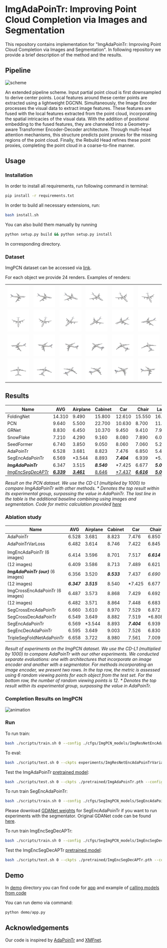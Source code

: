 # ImgAdaPoinTr: Improving Point Cloud Completion via Images and Segmentation

This repository contains implementation for "ImgAdaPoinTr: Improving Point Cloud Completion via Images and Segmentation". In following repository we provide a brief description of the method and the results.

## Pipeline

![scheme](fig/imgadapointr_scheme.jpg)

An extended pipeline scheme. Input partial point cloud is first downsampled to derive center points. Local features
around these center points are extracted using a lightweight DGCNN. Simultaneously, the Image Encoder processes the visual
data to extract image features. These features are fused with the local features extracted from the point cloud, incorporating
the spatial intricacies of the visual data. With the addition of positional embedding to the fused features, they are channeled
into a Geometry-aware Transformer Encoder-Decoder architecture. Through multi-head attention mechanisms, this structure
predicts point proxies for the missing regions of the point cloud. Finally, the Rebuild Head refines these point proxies,
completing the point cloud in a coarse-to-fine manner.

## Usage

### Installation

In order to install all requirements, run following command in terminal:

```bash
pip install -r requirements.txt
```

In order to build all necessary extensions, run:

```bash
bash install.sh
```

You can also build them manually by running

```bash
python setup.py build && python setup.py install
```

In corresponding directory.

### Dataset

ImgPCN dataset can be accessed via [link](https://sc.link/vbpNl).

For each object we provide 24 renders. Examples of renders:

|         |         |         |         |         |         |
|---------|---------|---------|---------|---------|---------|
| <img src="fig/renders_samples/00.png" width="100px"> | <img src="fig/renders_samples/01.png" width="100px"> | <img src="fig/renders_samples/02.png" width="100px"> | <img src="fig/renders_samples/03.png" width="100px"> | <img src="fig/renders_samples/04.png" width="100px"> | <img src="fig/renders_samples/05.png" width="100px"> |
| <img src="fig/renders_samples/06.png" width="100px"> | <img src="fig/renders_samples/07.png" width="100px"> | <img src="fig/renders_samples/08.png" width="100px"> | <img src="fig/renders_samples/09.png" width="100px"> | <img src="fig/renders_samples/10.png" width="100px"> | <img src="fig/renders_samples/11.png" width="100px"> |
| <img src="fig/renders_samples/12.png" width="100px"> | <img src="fig/renders_samples/13.png" width="100px"> | <img src="fig/renders_samples/14.png" width="100px"> | <img src="fig/renders_samples/15.png" width="100px"> | <img src="fig/renders_samples/16.png" width="100px"> | <img src="fig/renders_samples/17.png" width="100px"> |
| <img src="fig/renders_samples/18.png" width="100px"> | <img src="fig/renders_samples/19.png" width="100px"> | <img src="fig/renders_samples/20.png" width="100px"> | <img src="fig/renders_samples/21.png" width="100px"> | <img src="fig/renders_samples/22.png" width="100px"> | <img src="fig/renders_samples/23.png" width="100px"> |


## Results

| Name             | AVG    | Airplane | Cabinet | Car    | Chair  | Lamp   | Sofa   | Table  | Watercraft   | F@1%  |
|------------------|--------|----------|---------|--------|--------|--------|--------|--------|--------|-------|
| FoldingNet       | 14.310 | 9.490    | 15.800  | 12.610 | 15.550 | 16.410 | 15.970 | 13.650 | 14.99  | 0.322 |
| PCN              | 9.640  | 5.500    | 22.700  | 10.630 | 8.700  | 11.000 | 11.340 | 11.680 | 8.590  | 0.695 |
| GRNet            | 8.830  | 6.450    | 10.370  | 9.450  | 9.410  | 7.960  | 10.510 | 8.440  | 8.044  | 0.708 |
| SnowFlake        | 7.210  | 4.290    | 9.160   | 8.080  | 7.890  | 6.070  | 9.230  | 6.550  | 6.400  | -     |
| SeedFormer       | 6.740  | 3.850    | 9.050   | 8.060  | 7.060  | 5.210  | 8.850  | 6.050  | 5.850  | -     |
| AdaPoinTr        | 6.528  | 3.681    | 8.823   | 7.476  | 6.850  | 5.478  | 8.353  | 5.801  | 5.763  | 0.845 |
| SegEncAdaPoinTr  | 6.569  | *3.544   | 8.893   | ***7.404*** | 6.939  | *5.189  | 8.544  | 6.179  | 5.862  | *0.847|
| ***ImgAdaPoinTr***     | 6.347 | 3.515 | ***8.540*** | *7.425 | 6.677 | ***5.065*** | ***8.082*** | 5.714 | 5.756 | 0.857 |
| <u>*ImgEncSegDecAPTr*</u>     | <u>***6.339***</u> | <u>***3.461***</u> | <u>8.646</u> | <u>*7.437</u> | <u>***6.616***</u> | <u>***5.065***</u> | <u>8.140</u> | <u>***5.685***</u> | <u>***5.660***</u> | <u>***0.859***</u> |


*Result on the PCN dataset. We use the CD-L1 (multiplied by 1000) to compare ImgAdaPoinTr with other methods. \* Denotes the top result within its experimental group, surpassing the value in AdaPoinTr. The last line in the table is the additional baseline combining using images and segmentation.  Code for metric calculation provided [here](extensions/chamfer_dist/)*


### Ablation study

| Name                       | AVG    | Airplane | Cabinet | Car    | Chair  | Lamp   | Sofa   | Table  | Watercraft |
|----------------------------|--------|----------|---------|--------|--------|--------|--------|--------|------------|
| AdaPoinTr              | 6.528  | 3.681    | 8.823   | 7.476  | 6.850  | 5.478  | 8.353  | 5.801  | 5.763      |
| AdaPoinTrVarLoss       | 6.482  | 3.614    | 8.746   | 7.422  | 6.845  | 5.277  | 8.365  | 5.831  | 5.755      |
|                            |        |          |         |        |        |        |        |        |            |
| ImgEncAdaPoinTr (6 images) | 6.414  | 3.596    | 8.701   | 7.517  | ***6.614*** | 5.217  | 8.165  | 5.785  | 5.714 |
|  (12 images)               | 6.409  | 3.586    | 8.713   | 7.489  | 6.621  | 5.218  | 8.155  | 5.783  | ***5.709*** |
| ***ImgAdaPoinTr (our)*** (6 images)    | 6.356  | 3.520    | ***8.533*** | 7.437  | *6.690* | 5.086 | 8.105 | 5.715 | 5.762      |
|  (12 images)               | ***6.347*** | ***3.515*** | 8.540 | *7.425 | 6.677  | ***5.065***  | ***8.082***  | ***5.714*** | 5.756      |
| ImgCrossEncAdaPoinTr (6 images)  | 6.487  | 3.573    | 8.868   | 7.429  | 6.692  | 5.439  | 8.217  | 5.890  | 5.787      |
|  (12 images)               | 6.482  | 3.571    | 8.864   | 7.448  | 6.683  | 5.426  | 8.199  | 5.883  | 5.787      |
| SegCrossEncAdaPoinTr   | 6.660  | 3.610    | 8.970   | 7.529  | 6.872  | 5.567  | 8.567  | 6.256  | 5.915      |
| SegCrossDecAdaPoinTr   | 6.549  | 3.649    | 8.882   | 7.519  | *6.808 | 5.311  | 8.522  | 5.924  | 5.780      |
| SegEncAdaPoinTr        | 6.569  | *3.544  | 8.893   | ***7.404*** | 6.939  | *5.189 | 8.544  | 6.179  | 5.862      |
| SegEncDecAdaPoinTr     | 6.595  | 3.649    | 9.003   | 7.526  | 6.830  | 5.383  | 8.525  | 6.058  | 5.784      |
| TripleSegFoldNetAdaPoinTr | 6.658 | 3.722 | 8.980 | 7.561 | 7.009 | 5.329 | 8.725 | 6.079 | 5.856      |

*Result of experiments on the ImgPCN dataset. We use the CD-L1 (multiplied by 1000) to compare AdaPoinTr with our other experiments. We conducted separate evaluations: one with architectures that incorporate an image encoder and another with a segmentator. For methods incorporating an image encoder, we present two rows. In the top row, the metric is assessed using 6 random viewing points for each object from the test set. For the bottom row, the number of random viewing points is 12. \* Denotes the top result within its experimental group, surpassing the value in AdaPoinTr.*

### Completion Results on ImgPCN

<img src='fig/animation.gif' alt='animation' width=200 class="center"/>

### Run

To run train:

```bash
bash ./scripts/train.sh 0 --config ./cfgs/ImgPCN_models/ImgResNetEncAdaPoinTrVariableLoss.yaml  --exp_name train_ImgResNetEncAdaPoinTrVariableLoss --num_workers 16 --val_freq 1
```

To eval:


```bash
bash ./scripts/test.sh 0 --ckpts experiments/ImgResNetEncAdaPoinTrVariableLoss/ImgPCN_models/train_ImgResNetEncAdaPoinTrVariableLoss_easy/ckpt-best.pth --config ./cfgs/ImgPCN_models/ImgResNetEncAdaPoinTrVariableLoss.yaml --exp_name test
```

Test the ImgAdaPoinTr [pretrained model](https://sc.link/CZI41):

```bash
bash ./scripts/test.sh 0 --ckpts ./pretrained/ImgAdaPoinTr.pth --config ./cfgs/ImgPCN_models/ImgResNetEncAdaPoinTrVariableLoss.yaml --exp_name test
```
To run train SegEncAdaPoinTr:

```bash
bash ./scripts/train.sh 0 --config ./cfgs/SegImgPCN_models/SegEncAdaPoinTr.yaml --exp_name train  --num_workers 16 --val_freq 1 --gdanet_w ./pretrained/GDANet_best_insiou_model.pth
```

Please download [GDANet weights](https://sc.link/2GRPr) for SegEncAdaPoinTr if you want to run experiments with the segmentator. Original GDANet code can be found [here](https://github.com/mutianxu/GDANet).

To run train ImgEncSegDecAPTr:

```bash
bash ./scripts/train.sh 0 --config ./cfgs/SegImgPCN_models/ImgEncSegDecAdaPoinTrVariableLoss.yaml --exp_name train  --num_workers 16 --val_freq 1 --gdanet_w ./pretrained/GDANet_best_insiou_model.pth
```

Test the ImgEncSegDecAPTr [pretrained model](https://sc.link/rSIt0):

```bash
bash ./scripts/test.sh 0 --ckpts ./pretrained/ImgEncSegDecAPTr.pth --config ./cfgs/SegImgPCN_models/ImgEncSegDecAdaPoinTrVariableLoss.yaml  --exp_name test
```

## Demo

In [demo](/demo/) directory you can find code for [app](/demo/app.py) and example of [calling models from code](/demo/pcreconstructor.py)

You can run demo via command:

```bash
python demo/app.py
```


## Acknowledgements

Our code is inspired by [AdaPoinTr](https://github.com/yuxumin/PoinTr) and [XMFnet](https://github.com/diegovalsesia/XMFnet).

